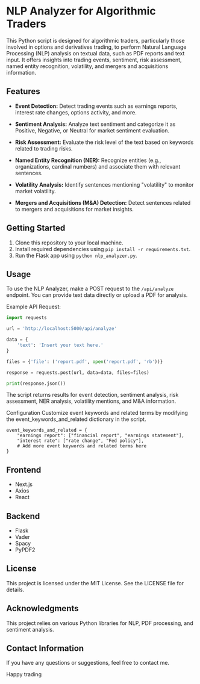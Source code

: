 # NLP Analyzer for Algorithmic Traders

This Python script is designed for algorithmic traders, particularly those involved in options and derivatives trading, to perform Natural Language Processing (NLP) analysis on textual data, such as PDF reports and text input. It offers insights into trading events, sentiment, risk assessment, named entity recognition, volatility, and mergers and acquisitions information.

## Features

- **Event Detection:** Detect trading events such as earnings reports, interest rate changes, options activity, and more.

- **Sentiment Analysis:** Analyze text sentiment and categorize it as Positive, Negative, or Neutral for market sentiment evaluation.

- **Risk Assessment:** Evaluate the risk level of the text based on keywords related to trading risks.

- **Named Entity Recognition (NER):** Recognize entities (e.g., organizations, cardinal numbers) and associate them with relevant sentences.

- **Volatility Analysis:** Identify sentences mentioning "volatility" to monitor market volatility.

- **Mergers and Acquisitions (M&A) Detection:** Detect sentences related to mergers and acquisitions for market insights.

## Getting Started

1. Clone this repository to your local machine.
2. Install required dependencies using `pip install -r requirements.txt`.
3. Run the Flask app using `python nlp_analyzer.py`.

## Usage

To use the NLP Analyzer, make a POST request to the `/api/analyze` endpoint. You can provide text data directly or upload a PDF for analysis.

Example API Request:

```python
import requests

url = 'http://localhost:5000/api/analyze'

data = {
    'text': 'Insert your text here.'
}

files = {'file': ('report.pdf', open('report.pdf', 'rb'))}

response = requests.post(url, data=data, files=files)

print(response.json())
```
The script returns results for event detection, sentiment analysis, risk assessment, NER analysis, volatility mentions, and M&A information.

Configuration
Customize event keywords and related terms by modifying the event_keywords_and_related dictionary in the script.
```
event_keywords_and_related = {
    "earnings report": ["financial report", "earnings statement"],
    "interest rate": ["rate change", "Fed policy"],
    # Add more event keywords and related terms here
}
```
## Frontend
* Next.js
* Axios
* React

## Backend
* Flask
* Vader
* Spacy
* PyPDF2

## License
This project is licensed under the MIT License. See the LICENSE file for details.

## Acknowledgments
This project relies on various Python libraries for NLP, PDF processing, and sentiment analysis.

## Contact Information
If you have any questions or suggestions, feel free to contact me.

Happy trading
